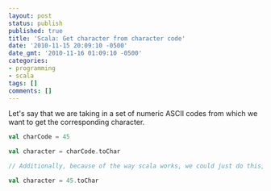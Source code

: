 ```yaml
---
layout: post
status: publish
published: true
title: 'Scala: Get character from character code'
date: '2010-11-15 20:09:10 -0500'
date_gmt: '2010-11-16 01:09:10 -0500'
categories:
- programming
- scala
tags: []
comments: []
---
```

Let's say that we are taking in a set of numeric ASCII codes from which we want to get the corresponding character.

```scala
val charCode = 45  

val character = charCode.toChar

// Additionally, because of the way scala works, we could just do this, if it's a pre-determined value  

val character = 45.toChar  
```
